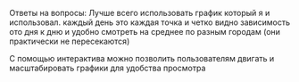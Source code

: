 Ответы на вопросы:
Лучше всего использовать график который я и использовал. каждый день это каждая точка и четко видно зависимость ото дня к дню и удобно смотреть на среднее по разным городам (они практически не пересекаются)

С помощью интерактива можно позволить пользователям двигать и масштабировать графики для удобства просмотра


